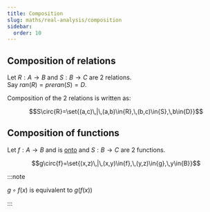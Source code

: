 ```yaml
---
title: Composition
slug: maths/real-analysis/composition
sidebar:
  order: 10
---
```


## Composition of relations

Let $R:A\rightarrow{B}$ and $S:B\rightarrow{C}$ are 2 relations.  
Say $ran(R)=preran(S)=D$.

Composition of the 2 relations is written as:

```math
S\circ{R}=\set{(a,c)\,|\,(a,b)\in{R},\,(b,c)\in{S},\,b\in{D}}
```

## Composition of functions

Let $f:A\rightarrow{B}$ and is [onto](/maths/real-analysis/relations/#onto) and
$S:B\rightarrow{C}$ are 2 functions.

```math
g\circ{f}=\set{(x,z)\,|\,(x,y)\in{f},\,(y,z)\in{g},\,y\in{B}}
```

:::note

$g\circ{f}(x)$ is equivalent to $g(f(x))$

:::
